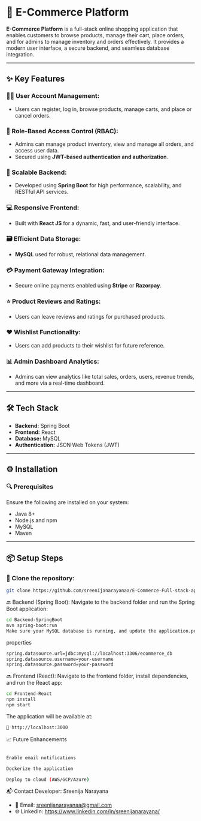 # 🛒 E-Commerce Platform

**E-Commerce Platform** is a full-stack online shopping application that enables customers to browse products, manage their cart, place orders, and for admins to manage inventory and orders effectively. It provides a modern user interface, a secure backend, and seamless database integration.

---

## ✨ Key Features

### 🧑‍💻 User Account Management:
- Users can register, log in, browse products, manage carts, and place or cancel orders.

### 🔐 Role-Based Access Control (RBAC):
- Admins can manage product inventory, view and manage all orders, and access user data.
- Secured using **JWT-based authentication and authorization**.

### 🚀 Scalable Backend:
- Developed using **Spring Boot** for high performance, scalability, and RESTful API services.

### 💻 Responsive Frontend:
- Built with **React JS** for a dynamic, fast, and user-friendly interface.

### 🗃️ Efficient Data Storage:
- **MySQL** used for robust, relational data management.
  
### 💳 Payment Gateway Integration:
- Secure online payments enabled using **Stripe** or **Razorpay**.

### ⭐ Product Reviews and Ratings:
- Users can leave reviews and ratings for purchased products.

### ❤️ Wishlist Functionality:
- Users can add products to their wishlist for future reference.

### 📊 Admin Dashboard Analytics:
- Admins can view analytics like total sales, orders, users, revenue trends, and more via a real-time dashboard.


---

## 🛠️ Tech Stack

- **Backend:** Spring Boot
- **Frontend:** React
- **Database:** MySQL
- **Authentication:** JSON Web Tokens (JWT)

---

## ⚙️ Installation

### 🔍 Prerequisites

Ensure the following are installed on your system:

- Java 8+
- Node.js and npm
- MySQL
- Maven

---

## 📦 Setup Steps

### 📁 Clone the repository:

```bash
git clone https://github.com/sreenijanarayanaa/E-Commerce-Full-stack-application.git
```

🔙 Backend (Spring Boot):
Navigate to the backend folder and run the Spring Boot application:

```bash
cd Backend-SpringBoot 
mvn spring-boot:run
Make sure your MySQL database is running, and update the application.properties file with your database configuration:
```
properties
```bash
spring.datasource.url=jdbc:mysql://localhost:3306/ecommerce_db
spring.datasource.username=your-username
spring.datasource.password=your-password
```
🔜 Frontend (React):
Navigate to the frontend folder, install dependencies, and run the React app:

```bash
cd Frontend-React
npm install
npm start
```
The application will be available at:
```bash
📍 http://localhost:3000
```

📈 Future Enhancements
```bash

Enable email notifications

Dockerize the application

Deploy to cloud (AWS/GCP/Azure)
```

📬 Contact
Developer: Sreenija Narayana
- 📧 Email: sreenijanarayanaa@gmail.com
- 🌐 LinkedIn: https://www.linkedin.com/in/sreenijanarayana/



